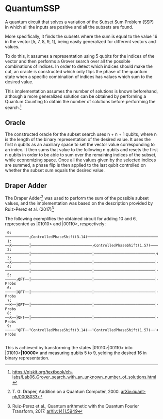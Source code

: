 # QuantumSSP
A quantum circuit that solves a variation of the Subset Sum Problem (SSP) in which all the inputs are positive and all the subsets are found.

More specifically, it finds the subsets where the sum is equal to the value 16 in the vector [5, 7, 8, 9, 1], being easily generalized for different vectors and values.

To do this, it assumes a representation using 5 qubits for the indices of the vector and then performs a Grover search over all the possible combinations of indices. In order to detect which indices should make the cut, an oracle is constructed which only flips the phase of the quantum state when a specific combination of indices has values which sum to the desired value.

This implementation assumes the number of solutions is known beforehand, although a more generalized solution can be obtained by performing a Quantum Counting to obtain the number of solutions before performing the search.[^count]

## Oracle

The constructed oracle for the subset search uses n + n + 1 qubits, where n is the length of the binary representation of the desired value. It uses the first n qubits as an auxiliary space to set the vector value corresponding to an index. It then sums that value to the following n qubits and resets the first n qubits in order to be able to sum over the remaining indices of the subset, while economizing space. Once all the values given by the selected indices are summed, a phase flip is then applied to the last qubit controlled on whether the subset sum equals the desired value.

## Draper Adder
The Draper Adder[^1] was used to perform the sum of the possible subset values, and the implementation was based on the description provided by Ruiz-Perez et al. (2017)[^2] 

The following exemplifies the obtained circuit for adding 10 and 6, represented as |01010> and |00110>, respectively:
```
 0: ───────────╭ControlledPhaseShift(3.14)───────────────────────────────────────────────────────────────────────────────────────────────────────────────────────────────────────────────────────────────────────────────────────────────────────────────────────────────────────────────────────────────────────────────────────────────────────────────────────────────────────────────────────────────────────────────────────────────────────────────────────────────────────┤       
 1: ──X────────│────────────────────────────╭ControlledPhaseShift(1.57)────────────────────────────────╭ControlledPhaseShift(3.14)───────────────────────────────────────────────────────────────────────────────────────────────────────────────────────────────────────────────────────────────────────────────────────────────────────────────────────────────────────────────────────────────────────────────────────────────────────────────────────────────────────────────┤       
 2: ───────────│────────────────────────────│────────────────────────────╭ControlledPhaseShift(0.785)──│──────────────────────────────────────────────────────────╭ControlledPhaseShift(1.57)──────────────────────────────────────────────────────────────╭ControlledPhaseShift(3.14)───────────────────────────────────────────────────────────────────────────────────────────────────────────────────────────────────────────────────────────────────────────────────────────┤       
 3: ──X────────│────────────────────────────│────────────────────────────│─────────────────────────────│────────────────────────────╭ControlledPhaseShift(0.393)──│──────────────────────────────────────────────────────────╭ControlledPhaseShift(0.785)──│──────────────────────────────────────────────────────────╭ControlledPhaseShift(1.57)────────────────────────────────╭ControlledPhaseShift(3.14)─────────────────────────────────────────────────────────────────────┤       
 4: ───────────│────────────────────────────│────────────────────────────│─────────────────────────────│────────────────────────────│─────────────────────────────│────────────────────────────╭ControlledPhaseShift(0.196)──│─────────────────────────────│────────────────────────────╭ControlledPhaseShift(0.393)──│────────────────────────────╭ControlledPhaseShift(0.785)──│────────────────────────────╭ControlledPhaseShift(1.57)──╭ControlledPhaseShift(3.14)───────────┤       
 5: ─────╭QFT──│────────────────────────────│────────────────────────────│─────────────────────────────│────────────────────────────│─────────────────────────────│────────────────────────────│─────────────────────────────│─────────────────────────────│────────────────────────────│─────────────────────────────│────────────────────────────│─────────────────────────────│────────────────────────────│────────────────────────────╰ControlledPhaseShift(3.14)──╭QFT⁻¹──╭┤ Probs 
 6: ─────├QFT──│────────────────────────────│────────────────────────────│─────────────────────────────│────────────────────────────│─────────────────────────────│────────────────────────────│─────────────────────────────│─────────────────────────────│────────────────────────────│─────────────────────────────│────────────────────────────│─────────────────────────────╰ControlledPhaseShift(3.14)──╰ControlledPhaseShift(1.57)───────────────────────────────├QFT⁻¹──├┤ Probs 
 7: ──X──├QFT──│────────────────────────────│────────────────────────────│─────────────────────────────│────────────────────────────│─────────────────────────────│────────────────────────────│─────────────────────────────│─────────────────────────────╰ControlledPhaseShift(3.14)──│─────────────────────────────╰ControlledPhaseShift(1.57)──╰ControlledPhaseShift(0.785)─────────────────────────────────────────────────────────────────────────────────────────├QFT⁻¹──├┤ Probs 
 8: ──X──├QFT──│────────────────────────────│────────────────────────────│─────────────────────────────╰ControlledPhaseShift(3.14)──│─────────────────────────────╰ControlledPhaseShift(1.57)──│─────────────────────────────╰ControlledPhaseShift(0.785)───────────────────────────────╰ControlledPhaseShift(0.393)────────────────────────────────────────────────────────────────────────────────────────────────────────────────────────────────────────────────────├QFT⁻¹──├┤ Probs 
 9: ─────╰QFT──╰ControlledPhaseShift(3.14)──╰ControlledPhaseShift(1.57)──╰ControlledPhaseShift(0.785)───────────────────────────────╰ControlledPhaseShift(0.393)───────────────────────────────╰ControlledPhaseShift(0.196)─────────────────────────────────────────────────────────────────────────────────────────────────────────────────────────────────────────────────────────────────────────────────────────────────────────────────────────────────────────────╰QFT⁻¹──╰┤ Probs 
    
```
This is achieved by transforming the states |01010>|00110> into |01010>**|10000>** and measuring qubits 5 to 9, yelding the desired 16 in binary representation.


[^count]: https://qiskit.org/textbook/ch-labs/Lab06_Grover_search_with_an_unknown_number_of_solutions.html

[^1]: T. G. Draper, Addition on a Quantum Computer, 2000. [arXiv:quant-ph/0008033](https://arxiv.org/pdf/quant-ph/0008033.pdf)

[^2]: Ruiz-Perez et al., Quantum arithmetic with the Quantum Fourier Transform, 2017. [arXiv:1411.5949](https://arxiv.org/pdf/1411.5949.pdf)
